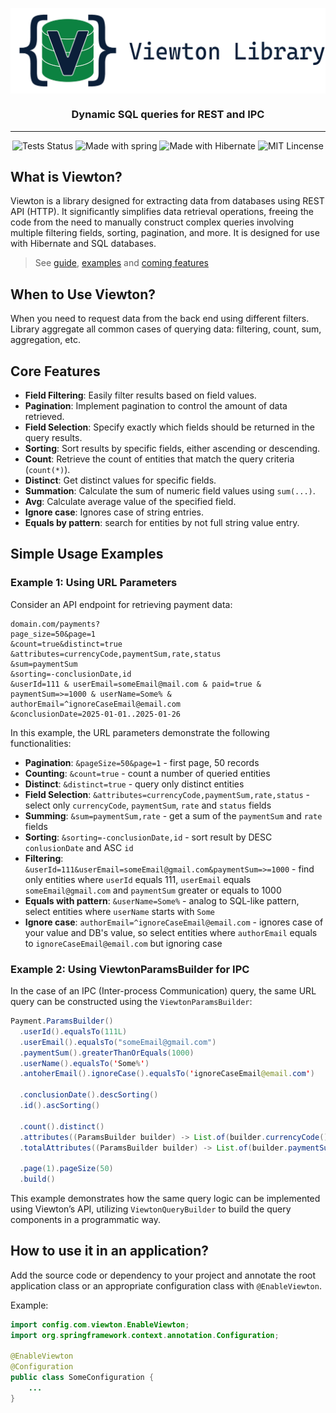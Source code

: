 <p align="center">
 <img src="https://github.com/AndrewVolostnykh/viewton/blob/main/.github/logo/viewton_sp.png" align="center" alt="Viewton Library" />
</p>

<p align="center">
  <h3 align="center">Dynamic SQL queries for REST and IPC</h3>
</p>

---

<p align="center">
  <img alt="Tests Status" src="https://github.com/AndrewVolostnykh/viewton/actions/workflows/maven.yml/badge.svg" />
  <img alt="Made with spring" src="https://img.shields.io/badge/Made with-Spring-mediumseagreen.svg" />
  <img alt="Made with Hibernate" src="https://img.shields.io/badge/Made with-Hibernate-darkgoldenrod.svg" />
  <img alt="MIT Lincense" src="https://badgen.net/pypi/license/pip" />
</p>

## What is Viewton?

Viewton is a library designed for extracting data from databases using REST API (HTTP). It significantly
simplifies data retrieval operations, freeing the code from the need to manually construct complex queries involving
multiple filtering fields, sorting, pagination, and more. It is designed for use with Hibernate and SQL databases.

> See [guide](docs/GUIDE.md), [examples](docs/REQUEST_EXAMPLES.md) and [coming features](docs/COMING_SOON.md)

## When to Use Viewton?

When you need to request data from the back end using different filters. Library aggregate all
common cases of querying data: filtering, count, sum, aggregation, etc.

## Core Features

- **Field Filtering**: Easily filter results based on field values.
- **Pagination**: Implement pagination to control the amount of data retrieved.
- **Field Selection**: Specify exactly which fields should be returned in the query results.
- **Sorting**: Sort results by specific fields, either ascending or descending.
- **Count**: Retrieve the count of entities that match the query criteria (`count(*)`).
- **Distinct**: Get distinct values for specific fields.
- **Summation**: Calculate the sum of numeric field values using `sum(...)`.
- **Avg**: Calculate average value of the specified field.
- **Ignore case**: Ignores case of string entries.
- **Equals by pattern**: search for entities by not full string value entry.

## Simple Usage Examples

### Example 1: Using URL Parameters

Consider an API endpoint for retrieving payment data:

```
domain.com/payments?
page_size=50&page=1
&count=true&distinct=true
&attributes=currencyCode,paymentSum,rate,status
&sum=paymentSum
&sorting=-conclusionDate,id
&userId=111 & userEmail=someEmail@mail.com & paid=true & paymentSum=>=1000 & userName=Some% & authorEmail=^ignoreCaseEmail@email.com
&conclusionDate=2025-01-01..2025-01-26
```

In this example, the URL parameters demonstrate the following functionalities:

- **Pagination**: `&pageSize=50&page=1` - first page, 50 records
- **Counting**: `&count=true` - count a number of queried entities
- **Distinct**: `&distinct=true` - query only distinct entities
- **Field Selection**: `&attributes=currencyCode,paymentSum,rate,status` - select only `currencyCode`, `paymentSum`, `rate` and `status` fields
- **Summing**: `&sum=paymentSum,rate` - get a sum of the `paymentSum` and `rate` fields
- **Sorting**: `&sorting=-conclusionDate,id` - sort result by DESC `conlusionDate` and ASC `id`
- **Filtering**: `&userId=111&userEmail=someEmail@gmail.com&paymentSum=>=1000` - find only entities where `userId` equals 111, `userEmail` equals `someEmail@gmail.com` and `paymentSum` greater or equals to 1000
- **Equals with pattern**: `&userName=Some%` - analog to SQL-like pattern, select entities where `userName` starts with `Some`
- **Ignore case**: `authorEmail=^ignoreCaseEmail@email.com` - ignores case of your value and DB's value, so select entities where `authorEmail` equals to `ignoreCaseEmail@email.com` but ignoring case

### Example 2: Using ViewtonParamsBuilder for IPC

In the case of an IPC (Inter-process Communication) query, the same URL query can be constructed using the
`ViewtonParamsBuilder`:

```java
Payment.ParamsBuilder()
  .userId().equalsTo(111L)
  .userEmail().equalsTo("someEmail@gmail.com")
  .paymentSum().greaterThanOrEquals(1000)
  .userName().equalsTo('Some%')
  .antoherEmail().ignoreCase().equalsTo('ignoreCaseEmail@email.com')
  
  .conclusionDate().descSorting()
  .id().ascSorting()
  
  .count().distinct()
  .attributes((ParamsBuilder builder) -> List.of(builder.currencyCode(), builder.paymentSum(), builder.rate(), builder.status()))
  .totalAttributes((ParamsBuilder builder) -> List.of(builder.paymentSum))
  
  .page(1).pageSize(50)
  .build()
```

This example demonstrates how the same query logic can be implemented using Viewton’s API, utilizing `ViewtonQueryBuilder` to
build the query components in a programmatic way.


## How to use it in an application?

Add the source code or dependency to your project 
and annotate the root application class or an appropriate configuration class with `@EnableViewton`.

Example:
```java
import config.com.viewton.EnableViewton;
import org.springframework.context.annotation.Configuration;

@EnableViewton
@Configuration
public class SomeConfiguration {
    ...
}
```


